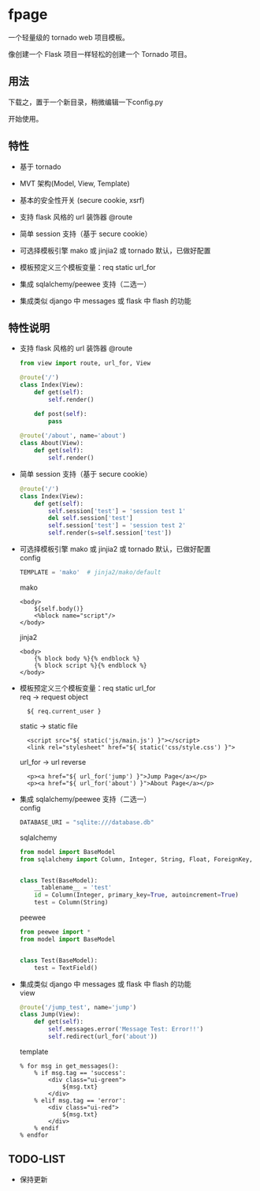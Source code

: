 # fpage

一个轻量级的 tornado web 项目模板。

像创建一个 Flask 项目一样轻松的创建一个 Tornado 项目。

## 用法

下载之，置于一个新目录，稍微编辑一下config.py

开始使用。

## 特性

* 基于 tornado 

* MVT 架构(Model, View, Template)

* 基本的安全性开关 (secure cookie, xsrf)

* 支持 flask 风格的 url 装饰器 @route

* 简单 session 支持（基于 secure cookie）  

* 可选择模板引擎 mako 或 jinjia2 或 tornado 默认，已做好配置  

* 模板预定义三个模板变量：req static url_for  

* 集成 sqlalchemy/peewee 支持（二选一）  

* 集成类似 django 中 messages 或 flask 中 flash 的功能  


## 特性说明

* 支持 flask 风格的 url 装饰器 @route
  ```python
  from view import route, url_for, View
  
  @route('/')
  class Index(View):
      def get(self):
          self.render()
  
      def post(self):
          pass
          
  @route('/about', name='about')
  class About(View):
      def get(self):
          self.render()

  ```

* 简单 session 支持（基于 secure cookie）  
  ```python
  @route('/')
  class Index(View):
      def get(self):
          self.session['test'] = 'session test 1'
          del self.session['test']
          self.session['test'] = 'session test 2'
          self.render(s=self.session['test'])
  ```
  
* 可选择模板引擎 mako 或 jinjia2 或 tornado 默认，已做好配置  
  config
  ```python
  TEMPLATE = 'mako'  # jinja2/mako/default
  ```
  mako
  ```mako
  <body>
      ${self.body()}
      <%block name="script"/>
  </body>
  ```
  jinja2
  ```jinja
  <body>
      {% block body %}{% endblock %}
      {% block script %}{% endblock %}
  </body>
  ```

* 模板预定义三个模板变量：req static url_for  
  req -> request object
  ```mako
    ${ req.current_user }
  ```
  static -> static file
  ```mako
    <script src="${ static('js/main.js') }"></script>
    <link rel="stylesheet" href="${ static('css/style.css') }">
  ```
  url_for -> url reverse
  ```mako
    <p><a href="${ url_for('jump') }">Jump Page</a></p>
    <p><a href="${ url_for('about') }">About Page</a></p>
  ```

* 集成 sqlalchemy/peewee 支持（二选一）  
  config
  ```python
  DATABASE_URI = "sqlite:///database.db"
  ```
  sqlalchemy
  ```python
  from model import BaseModel
  from sqlalchemy import Column, Integer, String, Float, ForeignKey, Boolean
  
  
  class Test(BaseModel):
      __tablename__ = 'test'
      id = Column(Integer, primary_key=True, autoincrement=True)
      test = Column(String)
  ```
  peewee
  ```python
  from peewee import *
  from model import BaseModel
  
  
  class Test(BaseModel):
      test = TextField()
  ```

* 集成类似 django 中 messages 或 flask 中 flash 的功能  
  view
  ```python
  @route('/jump_test', name='jump')
  class Jump(View):
      def get(self):
          self.messages.error('Message Test: Error!!')
          self.redirect(url_for('about'))
  ```
  template
  ```mako
  % for msg in get_messages():
      % if msg.tag == 'success':
          <div class="ui-green">
              ${msg.txt}
          </div>
      % elif msg.tag == 'error':
          <div class="ui-red">
              ${msg.txt}
          </div>
      % endif
  % endfor
  ```
  
## TODO-LIST

* 保持更新
